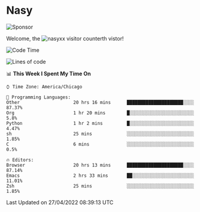 # Nasy

<!--
<p align="center">
<img height="200" src="https://github-readme-stats.vercel.app/api?username=nasyxx&count_private=true&show_icons=true&theme=dracula&include_all_commits=true"/>
<img height="200" src="https://github-readme-stats.vercel.app/api/top-langs/?username=nasyxx&theme=dracula&hide=html,jupyter+notebook&count_private=true&show_icons=true"/>
</p>

  
----------------
-->

![Sponsor](https://img.shields.io/static/v1.svg?label=Sponsor&message=%E2%9D%A4&logo=GitHub&style=flat&color=pink)
 
Welcome, the ![nasyxx visitor counter](https://count.getloli.com/get/@nasyxx?theme=rule34)th vistor!
 
<!--START_SECTION:waka-->
![Code Time](http://img.shields.io/badge/Code%20Time-2%2C281%20hrs%2040%20mins-blue)

![Lines of code](https://img.shields.io/badge/From%20Hello%20World%20I%27ve%20Written-5%20Million%20lines%20of%20code-blue)

📊 **This Week I Spent My Time On** 

```text
⌚︎ Time Zone: America/Chicago

💬 Programming Languages: 
Other                    20 hrs 16 mins      █████████████████████░░░░   87.37% 
Org                      1 hr 20 mins        █░░░░░░░░░░░░░░░░░░░░░░░░   5.8% 
Python                   1 hr 2 mins         █░░░░░░░░░░░░░░░░░░░░░░░░   4.47% 
sh                       25 mins             ░░░░░░░░░░░░░░░░░░░░░░░░░   1.85% 
C                        6 mins              ░░░░░░░░░░░░░░░░░░░░░░░░░   0.5%

🔥 Editors: 
Browser                  20 hrs 13 mins      █████████████████████░░░░   87.14% 
Emacs                    2 hrs 33 mins       ██░░░░░░░░░░░░░░░░░░░░░░░   11.01% 
Zsh                      25 mins             ░░░░░░░░░░░░░░░░░░░░░░░░░   1.85%

```


 Last Updated on 27/04/2022 08:39:13 UTC
<!--END_SECTION:waka-->

<!-- ![visitors](https://visitor-badge.laobi.icu/badge?page_id=nasyxx.nasyxx) -->
